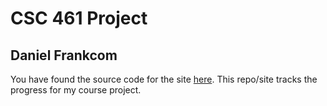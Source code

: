 # CSC 461 Project
## Daniel Frankcom

You have found the source code for the site [here](https://danielfrankcom.github.io/csc461-project). This repo/site tracks the progress for my course project.

